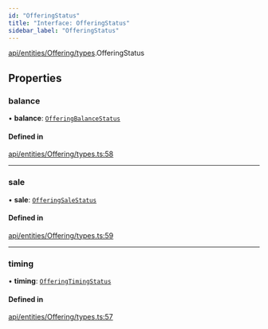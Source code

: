 ```yaml
---
id: "OfferingStatus"
title: "Interface: OfferingStatus"
sidebar_label: "OfferingStatus"
---
```


[api/entities/Offering/types](../../../../../../modules/API/Entities/Offering/Types/Types.md).OfferingStatus

## Properties

### balance

• **balance**: [`OfferingBalanceStatus`](../../../../../../enums/API/Entities/Offering/Types/OfferingBalanceStatus/OfferingBalanceStatus.md)

#### Defined in

[api/entities/Offering/types.ts:58](https://github.com/PolymeshAssociation/polymesh-sdk/blob/c53723bab/src/api/entities/Offering/types.ts#L58)

___

### sale

• **sale**: [`OfferingSaleStatus`](../../../../../../enums/API/Entities/Offering/Types/OfferingSaleStatus/OfferingSaleStatus.md)

#### Defined in

[api/entities/Offering/types.ts:59](https://github.com/PolymeshAssociation/polymesh-sdk/blob/c53723bab/src/api/entities/Offering/types.ts#L59)

___

### timing

• **timing**: [`OfferingTimingStatus`](../../../../../../enums/API/Entities/Offering/Types/OfferingTimingStatus/OfferingTimingStatus.md)

#### Defined in

[api/entities/Offering/types.ts:57](https://github.com/PolymeshAssociation/polymesh-sdk/blob/c53723bab/src/api/entities/Offering/types.ts#L57)
